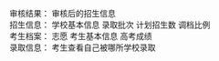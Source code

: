 审核结果：
	审核后的招生信息
<br>
招生信息：
	学校基本信息
	录取批次
	计划招生数
	调档比例
<br>
考生档案：
	志愿
	考生基本信息
	高考成绩
<br>
录取信息：
	考生查看自己被哪所学校录取
